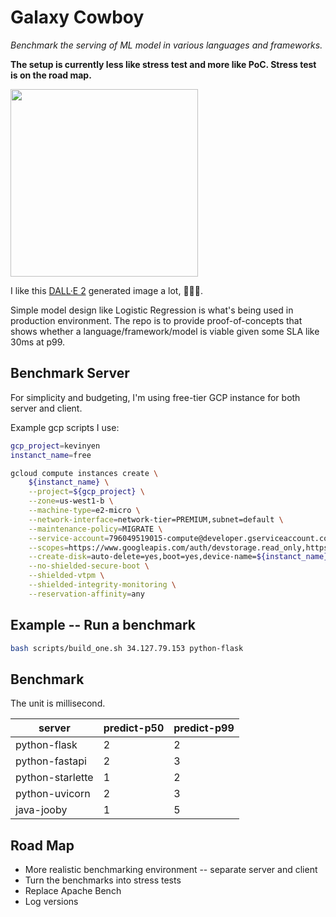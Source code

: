 # Galaxy Cowboy

*Benchmark the serving of ML model in various languages and frameworks.*

**The setup is currently less like stress test and more like PoC. Stress test is on the road map.**

<img src="https://cdn.openai.com/dall-e-2/demos/text2im/astronaut/horse/photo/0.jpg" width="300">

I like this [DALL·E 2](https://openai.com/dall-e-2/) generated image a lot, 🧑‍🚀🐎.

Simple model design like Logistic Regression is what's being used in production environment.
The repo is to provide proof-of-concepts that shows whether a language/framework/model is viable given some SLA like 30ms at p99.

## Benchmark Server

For simplicity and budgeting, I'm using free-tier GCP instance for both server and client.

Example gcp scripts I use:

```bash
gcp_project=kevinyen
instanct_name=free

gcloud compute instances create \
    ${instanct_name} \
    --project=${gcp_project} \
    --zone=us-west1-b \
    --machine-type=e2-micro \
    --network-interface=network-tier=PREMIUM,subnet=default \
    --maintenance-policy=MIGRATE \
    --service-account=796049519015-compute@developer.gserviceaccount.com \
    --scopes=https://www.googleapis.com/auth/devstorage.read_only,https://www.googleapis.com/auth/logging.write,https://www.googleapis.com/auth/monitoring.write,https://www.googleapis.com/auth/servicecontrol,https://www.googleapis.com/auth/service.management.readonly,https://www.googleapis.com/auth/trace.append \
    --create-disk=auto-delete=yes,boot=yes,device-name=${instanct_name},image=projects/debian-cloud/global/images/debian-11-bullseye-v20220406,mode=rw,size=30,type=projects/${gcp_project}/zones/us-west1-b/diskTypes/pd-balanced \
    --no-shielded-secure-boot \
    --shielded-vtpm \
    --shielded-integrity-monitoring \
    --reservation-affinity=any
```

## Example -- Run a benchmark

```bash
bash scripts/build_one.sh 34.127.79.153 python-flask
```

## Benchmark

The unit is millisecond.

| server           | predict-p50 | predict-p99 |
| ---------------- | ----------- | ----------- |
| python-flask     | 2           | 2           |
| python-fastapi   | 2           | 3           |
| python-starlette | 1           | 2           |
| python-uvicorn   | 2           | 3           |
| java-jooby       | 1           | 5           |

## Road Map

* More realistic benchmarking environment -- separate server and client
* Turn the benchmarks into stress tests
* Replace Apache Bench
* Log versions